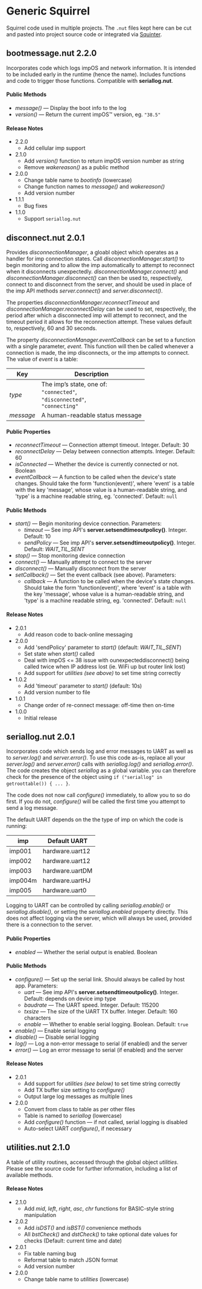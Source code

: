 # Generic Squirrel #

Squirrel code used in multiple projects. The `.nut` files kept here can be cut and pasted into project source code or integrated via [Squinter](https://smittytone.github.io/squinter/version2/index.html).

## bootmessage.nut 2.2.0 ##

Incorporates code which logs impOS and network information. It is intended to be included early in the runtime (hence the name). Includes functions and code to trigger those functions. Compatible with **seriallog.nut**.

#### Public Methods ####

- *message()* &mdash; Display the boot info to the log
- *version()* &mdash; Return the current impOS&trade; version, eg. `"38.5"`

#### Release Notes #####

- 2.2.0
  - Add cellular imp support
- 2.1.0
  - Add *version()* function to return impOS version number as string
  - Remove *wakereason()* as a public method
- 2.0.0
  - Change table name to *bootinfo* (lowercase)
  - Change function names to *message()* and *wakereason()*
  - Add version number
- 1.1.1
  - Bug fixes
- 1.1.0
  - Support `seriallog.nut`

## disconnect.nut 2.0.1 ##

Provides *disconnectionManager*, a gloabl object which operates as a handler for imp connection states. Call *disconnectionManager.start()* to begin monitoring and to allow the imp automatically to attempt to reconnect when it disconnects unexpectedly. *disconnectionManager.connect()* and *disconnectionManager.disconnect()* can then be used to, respectively, connect to and disconnect from the server, and should be used in place of the imp API methods *server.connect()* and *server.disconnect()*.

The properties *disconnectionManager.reconnectTimeout* and *disconnectionManager.reconnectDelay* can be used to set, respectively, the period after which a disconnected imp will attempt to reconnect, and the timeout period it allows for the reconnection attempt. These values default to, respectively, 60 and 30 seconds.

The property *disconnectionManager.eventCallback* can be set to a function with a single parameter, *event*. This function will then be called whenever a connection is made, the imp disconnects, or the imp attempts to connect. The value of *event* is a table:

| Key | Description |
| --- | --- |
| *type* | The imp’s state, one of:<br />`"connected"`,<br />`"disconnected"`,<br /> `"connecting"` |
| *message* | A human-readable status message |

#### Public Properties ####

- *reconnectTimeout* &mdash; Connection attempt timeout. Integer. Default: 30
- *reconnectDelay* &mdash; Delay between connection attempts. Integer. Default: 60
- *isConnected* &mdash; Whether the device is currently connected or not. Boolean
- *eventCallback* &mdash; A function to be called when the device's state changes. Should take the form 'function(event)', where 'event' is a table with the key 'message', whose value is a human-readable string, and 'type' is a machine readable string, eg. 'connected'. Default: `null`

#### Public Methods ####

- *start()* &mdash; Begin monitoring device connection. Parameters:
  - *timeout* &mdash; See imp API's **server.setsendtimeoutpolicy()**. Integer. Default: 10 
  - *sendPolicy* &mdash; See imp API's **server.setsendtimeoutpolicy()**. Integer. Default: *WAIT_TIL_SENT*
- *stop()* &mdash; Stop monitoring device connection
- *connect()* &mdash; Manually attempt to connect to the server
- *disconnect()* &mdash; Manually disconnect from the server
- *setCallback()* &mdash; Set the event callback (see above). Parameters:
  - *callback* &mdash; A function to be called when the device's state changes. Should take the form 'function(event)', where 'event' is a table with the key 'message', whose value is a human-readable string, and 'type' is a machine readable string, eg. 'connected'. Default: `null`

#### Release Notes ####

- 2.0.1
  - Add reason code to back-online messaging
- 2.0.0
  - Add 'sendPolicy' parameter to *start()* (default: *WAIT_TIL_SENT*)
  - Set state when *start()* called
  - Deal with impOS <= 38 issue with ounexpecteddisconnect() being called twice when IP address lost (ie. WiFi up but router link lost)
  - Add support for *utilities* *(see above)* to set time string correctly
- 1.0.2
  - Add 'timeout' parameter to *start()* (default: 10s)
  - Add version number to file
- 1.0.1
  - Change order of re-connect message: off-time then on-time
- 1.0.0
  - Initial release

## seriallog.nut 2.0.1 ##

Incorporates code which sends log and error messages to UART as well as to *server.log()* and *server.error()*. To use this code as-is, replace all your *server.log()* and *server.error()* calls with *seriallog.log()* and *seriallog.error()*. The code creates the object *seriallog* as a global variable. you can therefore check for the presence of the object using `if ("seriallog" in getroottable()) { ... }`.

The code does not now call *configure()* immediately, to allow you to so do first. If you do not, *configure()* will be called the first time you attempt to send a log message.

The default UART depends on the the type of imp on which the code is running:

| imp | Default UART |
| --- | --- |
| imp001 | hardware.uart12 |
| imp002 | hardware.uart12 |
| imp003 | hardware.uartDM |
| imp004m | hardware.uartHJ |
| imp005 | hardware.uart0 |

Logging to UART can be controlled by calling *seriallog.enable()* or *seriallog.disable()*, or setting the *seriallog.enabled* property directly. This does not affect logging via the server, which will always be used, provided there is a connection to the server.

#### Public Properties ####

- *enabled* &mdash; Whether the serial output is enabled. Boolean

#### Public Methods ####

- *configure()* &mdash; Set up the serial link. Should always be called by host app. Parameters:
  - *uart* &mdash; See imp API's **server.setsendtimeoutpolicy()**. Integer. Default: depends on device imp type 
  - *baudrate* &mdash; The UART speed. Integer. Default: 115200
  - *txsize* &mdash; The size of the UART TX buffer. Integer. Default: 160 characters
  - *enable* &mdash; Whether to enable serial logging. Boolean. Default: `true`
- *enable()* &mdash; Enable serial logging
- *disable()* &mdash; Disable serial logging
- *log()* &mdash; Log a non-error message to serial (if enabled) and the server
- *error()* &mdash; Log an error message to serial (if enabled) and the server
 
#### Release Notes ####

- 2.0.1
  - Add support for *utilities* *(see below)* to set time string correctly
  - Add TX buffer size setting to *configure()*
  - Output large log messages as multiple lines
- 2.0.0
  - Convert from class to table as per other files
  - Table is named to *seriallog* (lowercase)
  - Add *configure()* function &mdash; if not called, serial logging is disabled
  - Auto-select UART *configure()*, if necessary

## utilities.nut 2.1.0 ##

A table of utility routines, accessed through the global object *utilities*. Please see the source code for further information, including a list of available methods.

#### Release Notes ####

- 2.1.0
  - Add *mid*, *left*, *right*, *asc*, *chr* functions for BASIC-style string manipulation
- 2.0.2
  - Add *isDST()* and *isBST()* convenience methods
  - All *bstCheck()* and *dstCheck()* to take optional date values for checks (Default: current time and date)
- 2.0.1
  - Fix table naming bug
  - Reformat table to match JSON format
  - Add version number
- 2.0.0
  - Change table name to *utilities* (lowercase)
